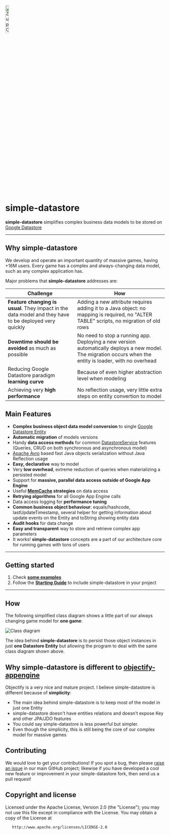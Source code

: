 <img width="15%" src="https://raw.githubusercontent.com/ZupCat/simple-datastore/master/doc/zupcat.png" alt="ZupCat Logo" title="ZupCat" align="center" />

simple-datastore
================

**simple-datastore** simplifies complex business data models to be stored on [Google Datastore]

***

## Why **simple-datastore**

We develop and operate an important quantity of massive games, having +16M users. 
Every game has a complex and always-changing data model, such as any complex application has.

Major problems that **simple-datastore** addresses are:



| **Challenge**                                 | **How**                                       |
|-----------------------------------------------|-----------------------------------------------|
| **Feature changing is usual**. They impact in the data model and they have to be deployed very quickly | Adding a new attribute requires adding it to a Java object: no mapping is required, no "ALTER TABLE" scripts, no migration of old rows |
| **Downtime should be avoided** as much as possible | No need to stop a running app. Deploying a new version automatically deploys a new model. The migration occurs when the entity is loader, with no overhead |
| Reducing Google Datastore paradigm **learning curve** | Because of even higher abstraction level when modeling |
| Achieving very **high performance** | No reflection usage, very little extra steps on entity convertion to model |


## Main Features

* **Complex business object data model conversion** to single [Google Datastore Entity]
* **Automatic migration** of models versions 
* Handy **data access methods** for common [DatastoreService] features (Queries, CRUD on both synchronous and asynchronous model)
* [Apache Avro] based fast Java objects serialization without Java Reflection usage
* **Easy, declarative** way to model
* Very **low overhead**, extreme reduction of queries when materializing a persisted model 
* Support for **massive, parallel data access outside of Google App Engine**
* Useful **[MemCache] strategies** on data access
* **Retrying algorithms** for all Google App Engine calls
* Data access logging for **performance tuning**
* **Common business object behaviour**: equals/hashcode, lastUpdateTimestamp, several helper for getting information about update events on the Entity and toString showing entity data
* **Audit hooks** for data change
* **Easy and transparent** way to store and retrieve complex app parameters
* It works! **simple-datastore** concepts are a part of our architecture core for running games with tons of users 

***

## Getting started
1. Check **[some examples](https://github.com/ZupCat/simple-datastore/wiki/simple-datastore-Common-Uses-and-Features)**
2. Follow the **[Starting Guide](https://github.com/ZupCat/simple-datastore/wiki/Starting-Guide)** to include simple-datastore in your project

***

## How

The following simplified class diagram shows a little part of our always changing game model for **one game**:


<img src="https://raw.githubusercontent.com/ZupCat/simple-datastore/master/doc/model.png" alt="Class diagram" title="Class diagram" align="center" />


The idea behind **simple-datastore** is to persist those object instances in just **one Datastore Entity** but allowing the program to deal with the same class diagram shown above.


## Why simple-datastore is different to [objectify-appengine](https://code.google.com/p/objectify-appengine/)
Objectify is a very nice and mature project. I believe simple-datastore is different because of **simplicity**:
* The main idea behind simple-datastore is to keep most of the model in just one Entity
* simple-datastore doesn't have entities relations and doesn't expose Key and other JPA/JDO features
* You could say simple-datastore is less powerful but simpler.
* Even though the simplicity, this is still being the core of our complex model for massive games

## Contributing

We would love to get your contributions! If you spot a bug, then please [raise an issue] in our main GitHub project; likewise if you have developed a cool new feature or improvement in your simple-datastore fork, then send us a pull request!

## Copyright and license

 Licensed under the Apache License, Version 2.0 (the "License");
   you may not use this file except in compliance with the License.
   You may obtain a copy of the License at

       http://www.apache.org/licenses/LICENSE-2.0


[Google Datastore]:https://developers.google.com/appengine/docs/java/datastore/
[Google Datastore Entity]:https://developers.google.com/appengine/docs/java/datastore/entities
[DatastoreService]:https://developers.google.com/appengine/docs/java/javadoc/com/google/appengine/api/datastore/DatastoreService
[MemCache]:https://developers.google.com/appengine/docs/java/memcache/
[Distribution Directory]:https://github.com/ZupCat/simple-datastore/tree/master/dist
[raise an issue]:https://github.com/ZupCat/simple-datastore/issues
[modeling samples]:https://github.com/ZupCat/simple-datastore/wiki/simple-datastore-Samples
[Apache Avro]:http://avro.apache.org/

